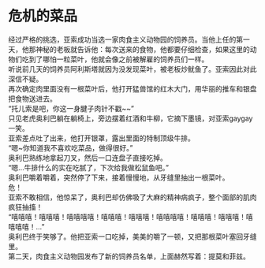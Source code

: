 # 危机的菜品  
经过严格的挑选，亚索成功当选一家肉食主义动物园的饲养员。当他上任的第一天，他那神秘的老板就告诉他：每次送来的食物，他都要仔细检查，如果这里的动物们吃到了哪怕一粒菜叶，他就会像之前被解雇的饲养员们一样。  
听说前几天的饲养员阿利斯塔就因为没发现菜叶，被老板炒鱿鱼了。亚索因此对此深信不疑。  
再次确定肉里面没有一根菜叶后，他打开猛兽馆的红木大门，用华丽的推车和银盘把食物送进去。  
“托儿索是吧，你这一身腱子肉针不戳~~”  
只见老虎奥利巴躺在躺椅上，旁边摆着红酒和牛柳，它摘下墨镜，对亚索gaygay一笑。  
亚索差点吐了出来，他打开银罩，露出里面的特制顶级牛排。  
“嗯~你知道我不喜欢吃菜品，做得很好。”  
奥利巴熟练地拿起刀叉，然后一口连盘子直接吃掉。  
“嗯…牛排什么的实在吃腻了，下次给我做松鼠鱼吧。”  
奥利巴嚼着嚼着，突然停了下来，接着慢慢地，从牙缝里抽出一根菜叶。  
危！  
亚索不敢相信，他惊呆了，奥利巴却仿佛吸了大麻的精神病疯子，整个面部的肌肉疯狂抽搐！  
“嘻嘻嘻！嘻嘻嘻！嘻嘻嘻嘻！嘻嘻嘻！嘻嘻嘻！嘻嘻嘻嘻！嘻嘻嘻！嘻嘻嘻！嘻嘻嘻嘻！…”  
奥利巴终于笑够了。他把亚索一口吃掉，美美的嚼了一顿，又把那根菜叶塞回牙缝里。  
第二天，肉食主义动物园发布了新的饲养员名单，上面赫然写着：提莫和菲兹。  
